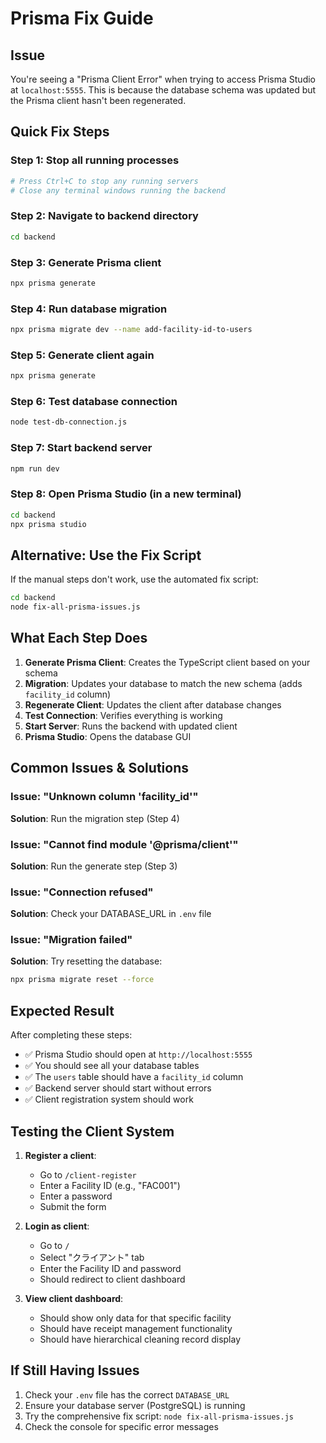 # Prisma Fix Guide

## Issue
You're seeing a "Prisma Client Error" when trying to access Prisma Studio at `localhost:5555`. This is because the database schema was updated but the Prisma client hasn't been regenerated.

## Quick Fix Steps

### Step 1: Stop all running processes
```bash
# Press Ctrl+C to stop any running servers
# Close any terminal windows running the backend
```

### Step 2: Navigate to backend directory
```bash
cd backend
```

### Step 3: Generate Prisma client
```bash
npx prisma generate
```

### Step 4: Run database migration
```bash
npx prisma migrate dev --name add-facility-id-to-users
```

### Step 5: Generate client again
```bash
npx prisma generate
```

### Step 6: Test database connection
```bash
node test-db-connection.js
```

### Step 7: Start backend server
```bash
npm run dev
```

### Step 8: Open Prisma Studio (in a new terminal)
```bash
cd backend
npx prisma studio
```

## Alternative: Use the Fix Script

If the manual steps don't work, use the automated fix script:

```bash
cd backend
node fix-all-prisma-issues.js
```

## What Each Step Does

1. **Generate Prisma Client**: Creates the TypeScript client based on your schema
2. **Migration**: Updates your database to match the new schema (adds `facility_id` column)
3. **Regenerate Client**: Updates the client after database changes
4. **Test Connection**: Verifies everything is working
5. **Start Server**: Runs the backend with updated client
6. **Prisma Studio**: Opens the database GUI

## Common Issues & Solutions

### Issue: "Unknown column 'facility_id'"
**Solution**: Run the migration step (Step 4)

### Issue: "Cannot find module '@prisma/client'"
**Solution**: Run the generate step (Step 3)

### Issue: "Connection refused"
**Solution**: Check your DATABASE_URL in `.env` file

### Issue: "Migration failed"
**Solution**: Try resetting the database:
```bash
npx prisma migrate reset --force
```

## Expected Result

After completing these steps:
- ✅ Prisma Studio should open at `http://localhost:5555`
- ✅ You should see all your database tables
- ✅ The `users` table should have a `facility_id` column
- ✅ Backend server should start without errors
- ✅ Client registration system should work

## Testing the Client System

1. **Register a client**:
   - Go to `/client-register`
   - Enter a Facility ID (e.g., "FAC001")
   - Enter a password
   - Submit the form

2. **Login as client**:
   - Go to `/`
   - Select "クライアント" tab
   - Enter the Facility ID and password
   - Should redirect to client dashboard

3. **View client dashboard**:
   - Should show only data for that specific facility
   - Should have receipt management functionality
   - Should have hierarchical cleaning record display

## If Still Having Issues

1. Check your `.env` file has the correct `DATABASE_URL`
2. Ensure your database server (PostgreSQL) is running
3. Try the comprehensive fix script: `node fix-all-prisma-issues.js`
4. Check the console for specific error messages 